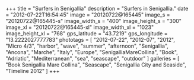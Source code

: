 +++
title = "Surfers in Senigallia"
description = "Surfers in Senigallia."
date = "2012-07-22T16:54:45"
image = "20120722@165445"
image_s = "20120722@165445-s"
image_width_s = "400"
image_height_s = "300"
image_xl = "20120722@165445-xl"
image_width_xl = "1023"
image_height_xl = "768"
gps_latitude = "43.7219"
gps_longitude = "13.2222027777783"
phototags = [ "2012-07-22", "2012-07", "2012", "Micro 4/3", "harbor", "wave", "summer", "afternoon", "Senigallia", "Ancona", "Marche", "Italy", "Europe", "SenigalliaMareCollina", "Book", "Adriatic", "Mediterranean", "sea", "seascape", "outdoor" ]
galleries = [ "Book Senigallia Mare Collina", "Seascape", "Senigallia City and Seaside", "Timeline 2012" ]
+++
